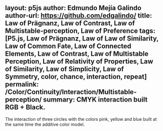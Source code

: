 layout: p5js
author: Edmundo Mejía Galindo
author-url: https://github.com/edgalindo/
title: Law of Prägnanz, Law of Contrast, Law of Multistable-perception, Law of Preference
tags: [P5.js, Law of Prägnanz, Law of Law of Similarity, Law of Common Fate, Law of Connected Elements, Law of Contrast, Law of Multistable Perception, Law of Relativity of Properties, Law of Similarity, Law of Simplicity, Law of Symmetry, color, chance, interaction, repeat]
permalink: /Color/Continuity/Interaction/Multistable-perception/
summary: CMYK interaction built RGB + Black.
---
The interaction of three circles with the colors pink, yellow and blue built at the same time the additive color model.
